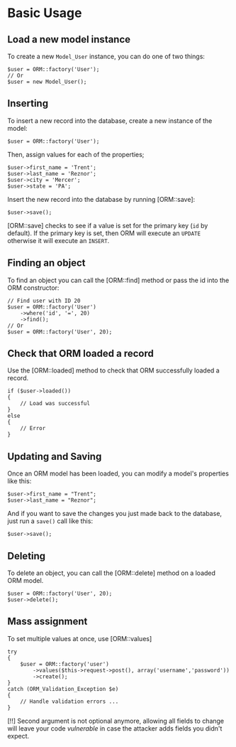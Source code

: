 # Basic Usage

## Load a new model instance

To create a new `Model_User` instance, you can do one of two things:

	$user = ORM::factory('User');
	// Or
	$user = new Model_User();

## Inserting

To insert a new record into the database, create a new instance of the model:

	$user = ORM::factory('User');

Then, assign values for each of the properties;

	$user->first_name = 'Trent';
	$user->last_name = 'Reznor';
	$user->city = 'Mercer';
	$user->state = 'PA';

Insert the new record into the database by running [ORM::save]:

	$user->save();

[ORM::save] checks to see if a value is set for the primary key (`id` by default). If the primary key is set, then ORM will execute an `UPDATE` otherwise it will execute an `INSERT`.


## Finding an object

To find an object you can call the [ORM::find] method or pass the id into the ORM constructor:

	// Find user with ID 20
	$user = ORM::factory('User')
		->where('id', '=', 20)
		->find();
	// Or
	$user = ORM::factory('User', 20);

## Check that ORM loaded a record

Use the [ORM::loaded] method to check that ORM successfully loaded a record.

	if ($user->loaded())
	{
		// Load was successful
	}
	else
	{
		// Error
	}

## Updating and Saving

Once an ORM model has been loaded, you can modify a model's properties like this:

	$user->first_name = "Trent";
	$user->last_name = "Reznor";

And if you want to save the changes you just made back to the database, just run a `save()` call like this:

	$user->save();



## Deleting


To delete an object, you can call the [ORM::delete] method on a loaded ORM model.

	$user = ORM::factory('User', 20);
	$user->delete();

	
## Mass assignment
	

To set multiple values at once, use [ORM::values]
	
	try
	{
		$user = ORM::factory('user')
			->values($this->request->post(), array('username','password'))
			->create();
	}
	catch (ORM_Validation_Exception $e)
	{
		// Handle validation errors ...
	}
	
[!!] Second argument is not optional anymore, allowing all fields to change will leave your code _vulnerable_ in case the attacker adds fields you didn't expect.

